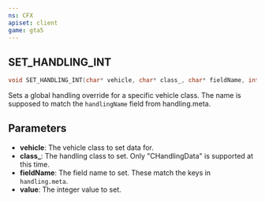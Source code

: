 ```yaml
---
ns: CFX
apiset: client
game: gta5
---
```

## SET_HANDLING_INT

```c
void SET_HANDLING_INT(char* vehicle, char* class_, char* fieldName, int value);
```

Sets a global handling override for a specific vehicle class. The name is supposed to match the `handlingName` field from handling.meta.

## Parameters
* **vehicle**: The vehicle class to set data for.
* **class_**: The handling class to set. Only "CHandlingData" is supported at this time.
* **fieldName**: The field name to set. These match the keys in `handling.meta`.
* **value**: The integer value to set.

